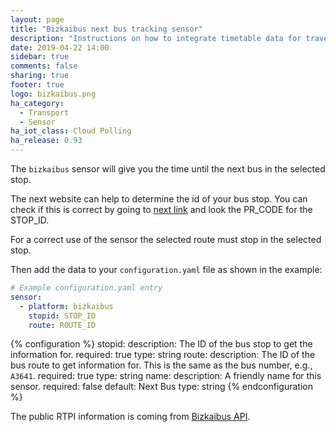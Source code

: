 ```yaml
---
layout: page
title: "Bizkaibus next bus tracking sensor"
description: "Instructions on how to integrate timetable data for traveling on Bizkaibus within Home Assistant."
date: 2019-04-22 14:00
sidebar: true
comments: false
sharing: true
footer: true
logo: bizkaibus.png
ha_category: 
  - Transport
  - Sensor
ha_iot_class: Cloud Polling
ha_release: 0.93
---
```


The `bizkaibus` sensor will give you the time until the next bus in the selected stop.

The next website can help to determine the id of your bus stop. You can check if this is correct by going to [next link](http://apli.bizkaia.net/APPS/DANOK/TQ/DATOS_PARADAS/DATOS_Paradas.xml) and look the PR_CODE for the STOP_ID.

For a correct use of the sensor the selected route must stop in the selected stop.

Then add the data to your `configuration.yaml` file as shown in the example:

```yaml
# Example configuration.yaml entry
sensor:
  - platform: bizkaibus
    stopid: STOP_ID
    route: ROUTE_ID
```

{% configuration %}
stopid:
  description: The ID of the bus stop to get the information for.
  required: true
  type: string
route:
  description: The ID of the bus route to get information for. This is the same as the bus number, e.g., `A3641`.
  required: true
  type: string
name:
  description: A friendly name for this sensor.
  required: false
  default: Next Bus
  type: string
{% endconfiguration %}

The public RTPI information is coming from [Bizkaibus API](http://apli.bizkaia.net/APPS/DANOK/TQWS/TQ.ASMX).
